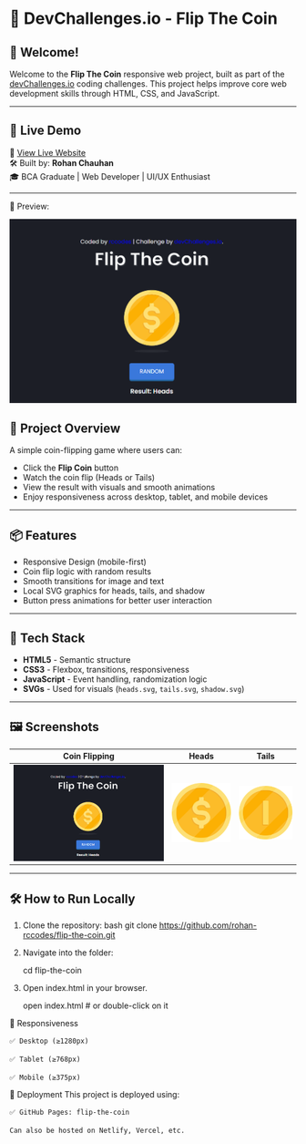 # 🎯 DevChallenges.io - Flip The Coin


## 👋 Welcome!

Welcome to the **Flip The Coin** responsive web project, built as part of the [devChallenges.io](https://devchallenges.io/) coding challenges. This project helps improve core web development skills through HTML, CSS, and JavaScript.

---

## 🚀 Live Demo

🔗 [View Live Website](https://rohan-rccodes.github.io/flip-the-coin/)  
🛠 Built by: **Rohan Chauhan**  
🎓 BCA Graduate | Web Developer | UI/UX Enthusiast

---
📸 Preview:

![Preview](images/preview.png)

## 🧠 Project Overview

A simple coin-flipping game where users can:

- Click the **Flip Coin** button
- Watch the coin flip (Heads or Tails)
- View the result with visuals and smooth animations
- Enjoy responsiveness across desktop, tablet, and mobile devices

---

## 📦 Features

- Responsive Design (mobile-first)
- Coin flip logic with random results
- Smooth transitions for image and text
- Local SVG graphics for heads, tails, and shadow
- Button press animations for better user interaction

---

## 🧩 Tech Stack

- **HTML5** - Semantic structure
- **CSS3** - Flexbox, transitions, responsiveness
- **JavaScript** - Event handling, randomization logic
- **SVGs** - Used for visuals (`heads.svg`, `tails.svg`, `shadow.svg`)

---

## 🖼 Screenshots

| Coin Flipping | Heads | Tails |
|---------------|-------|-------|
| ![Main UI](./images/preview.png) | ![Heads](./images/heads.svg) | ![Tails](./images/tails.svg) |

---

## 🛠 How to Run Locally

1. Clone the repository:
   bash
   git clone https://github.com/rohan-rccodes/flip-the-coin.git

2. Navigate into the folder:

   cd flip-the-coin

3. Open index.html in your browser.

   open index.html  # or double-click on it

📱 Responsiveness

    ✅ Desktop (≥1280px)

    ✅ Tablet (≥768px)

    ✅ Mobile (≥375px)

📡 Deployment
   This project is deployed using:

    ✅ GitHub Pages: flip-the-coin

    Can also be hosted on Netlify, Vercel, etc.

